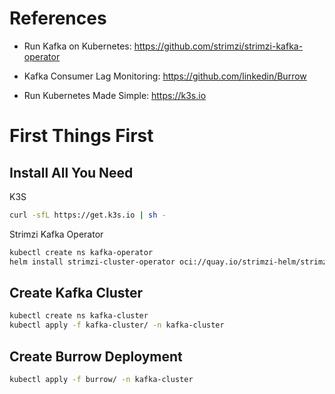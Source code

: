 # References

* Run Kafka on Kubernetes:
https://github.com/strimzi/strimzi-kafka-operator

* Kafka Consumer Lag Monitoring:
https://github.com/linkedin/Burrow

* Run Kubernetes Made Simple:
https://k3s.io

# First Things First

## Install All You Need

K3S

```bash
curl -sfL https://get.k3s.io | sh -
```

Strimzi Kafka Operator

```bash
kubectl create ns kafka-operator
helm install strimzi-cluster-operator oci://quay.io/strimzi-helm/strimzi-kafka-operator -n kafka-operator
```

## Create Kafka Cluster

```bash
kubectl create ns kafka-cluster
kubectl apply -f kafka-cluster/ -n kafka-cluster
```

## Create Burrow Deployment

```bash
kubectl apply -f burrow/ -n kafka-cluster
```